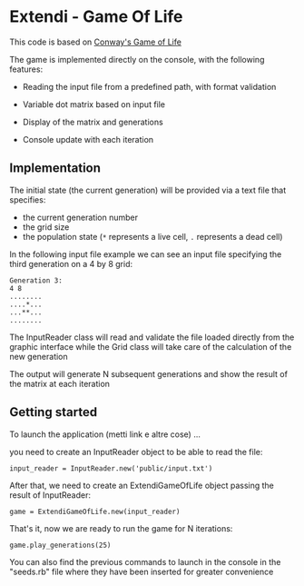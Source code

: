 # Extendi - Game Of Life

This code is based on [Conway's Game of Life](https://en.wikipedia.org/wiki/Conway%27s_Game_of_Life)

The game is implemented directly on the console, with the following features:

* Reading the input file from a predefined path, with format validation

* Variable dot matrix based on input file

* Display of the matrix and generations

* Console update with each iteration

## Implementation
The initial state (the current generation) will be provided via a text file that specifies:
* the current generation number
* the grid size
* the population state (`*` represents a live cell, `.` represents a dead cell)

In the following input file example we can see an input file specifying the third generation on a 4 by 8 grid:
```
Generation 3:
4 8
........
....*...
...**...
........
```

The InputReader class will read and validate the file loaded directly from the graphic interface while the Grid class will take care of the calculation of the new generation

The output will generate N subsequent generations and show the result of the matrix at each iteration

## Getting started

To launch the application (metti link e altre cose) ...



you need to create an InputReader object to be able to read the file:

```console
input_reader = InputReader.new('public/input.txt')
```

After that, we need to create an ExtendiGameOfLife object passing the result of InputReader:

```console
game = ExtendiGameOfLife.new(input_reader)
```

That's it, now we are ready to run the game for N iterations:

```console
game.play_generations(25)
```

You can also find the previous commands to launch in the console in the "seeds.rb" file where they have been inserted for greater convenience
